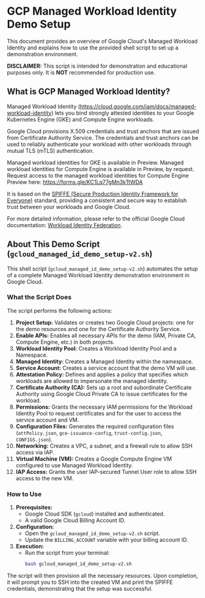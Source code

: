 # GCP Managed Workload Identity Demo Setup

This document provides an overview of Google Cloud's Managed Workload Identity and explains how to use the provided shell script to set up a demonstration environment.

**DISCLAIMER:** This script is intended for demonstration and educational purposes only. It is **NOT** recommended for production use.

## What is GCP Managed Workload Identity?

Managed Workload Identity (https://cloud.google.com/iam/docs/managed-workload-identity) lets you bind strongly attested identities to your Google Kubernetes Engine (GKE) and Compute Engine workloads.

Google Cloud provisions X.509 credentials and trust anchors that are issued from Certificate Authority Service. The credentials and trust anchors can be used to reliably authenticate your workload with other workloads through mutual TLS (mTLS) authentication.

Managed workload identities for GKE is available in Preview. Managed workload identities for Compute Engine is available in Preview, by request. Request access to the managed workload identities for Compute Engine Preview here: https://forms.gle/KC1Lq77gMn3kTtWDA 

It is based on the [SPIFFE (Secure Production Identity Framework for Everyone)](https://spiffe.io/) standard, providing a consistent and secure way to establish trust between your workloads and Google Cloud.

For more detailed information, please refer to the official Google Cloud documentation: [Workload Identity Federation](https://cloud.google.com/iam/docs/workload-identity-federation).


## About This Demo Script (`gcloud_managed_id_demo_setup-v2.sh`)

This shell script (`gcloud_managed_id_demo_setup-v2.sh`) automates the setup of a complete Managed Workload Identity demonstration environment in Google Cloud.

### What the Script Does

The script performs the following actions:

1.  **Project Setup:** Validates or creates two Google Cloud projects: one for the demo resources and one for the Certificate Authority Service.
2.  **Enable APIs:** Enables all necessary APIs for the demo (IAM, Private CA, Compute Engine, etc.) in both projects.
3.  **Workload Identity Pool:** Creates a Workload Identity Pool and a Namespace.
4.  **Managed Identity:** Creates a Managed Identity within the namespace.
5.  **Service Account:** Creates a service account that the demo VM will use.
6.  **Attestation Policy:** Defines and applies a policy that specifies which workloads are allowed to impersonate the managed identity.
7.  **Certificate Authority (CA):** Sets up a root and subordinate Certificate Authority using Google Cloud Private CA to issue certificates for the workload.
8.  **Permissions:** Grants the necessary IAM permissions for the Workload Identity Pool to request certificates and for the user to access the service account and VM.
9.  **Configuration Files:** Generates the required configuration files (`attPolicy.json`, `gce-issuance-config`, `trust-config.json`, `CONFIGS.json`).
10. **Networking:** Creates a VPC, a subnet, and a firewall rule to allow SSH access via IAP.
11. **Virtual Machine (VM):** Creates a Google Compute Engine VM configured to use Managed Workload Identity.
12. **IAP Access:** Grants the user IAP-secured Tunnel User role to allow SSH access to the new VM.

### How to Use

1.  **Prerequisites:**
    *   Google Cloud SDK (`gcloud`) installed and authenticated.
    *   A valid Google Cloud Billing Account ID.
2.  **Configuration:**
    *   Open the `gcloud_managed_id_demo_setup-v2.sh` script.
    *   Update the `BILLING_ACCOUNT` variable with your billing account ID.
3.  **Execution:**
    *   Run the script from your terminal:
        ```bash
        bash gcloud_managed_id_demo_setup-v2.sh
        ```

The script will then provision all the necessary resources. Upon completion, it will prompt you to SSH into the created VM and print the SPIFFE credentials, demonstrating that the setup was successful.
